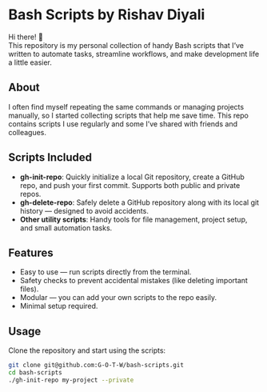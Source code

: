 # Bash Scripts by Rishav Diyali

Hi there! 👋  
This repository is my personal collection of handy Bash scripts that I’ve written to automate tasks, streamline workflows, and make development life a little easier.

## About

I often find myself repeating the same commands or managing projects manually, so I started collecting scripts that help me save time. This repo contains scripts I use regularly and some I’ve shared with friends and colleagues.

## Scripts Included

- **gh-init-repo**: Quickly initialize a local Git repository, create a GitHub repo, and push your first commit. Supports both public and private repos.
- **gh-delete-repo**: Safely delete a GitHub repository along with its local git history — designed to avoid accidents.
- **Other utility scripts**: Handy tools for file management, project setup, and small automation tasks.

## Features

- Easy to use — run scripts directly from the terminal.  
- Safety checks to prevent accidental mistakes (like deleting important files).  
- Modular — you can add your own scripts to the repo easily.  
- Minimal setup required.

## Usage

Clone the repository and start using the scripts:

```bash
git clone git@github.com:G-O-T-W/bash-scripts.git
cd bash-scripts
./gh-init-repo my-project --private

